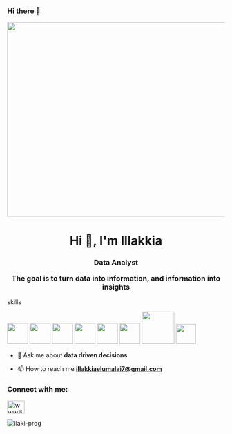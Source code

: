 
### Hi there 👋

<img src="https://user-images.githubusercontent.com/100082194/176129334-f0873b53-0424-403a-911d-f34ad2d47d97.gif" width="3050" height="450">



<h1 align="center">Hi 👋, I'm Illakkia</h1>
<h3 align="center">Data Analyst                                                                                                                                              


 The goal is to turn data into information, and information into insights</h3>

skills 

<image src="https://user-images.githubusercontent.com/100082194/175824072-ee845196-2d8e-4127-950d-219f3d6a1943.png" width="48"> <image src="https://user-images.githubusercontent.com/100082194/175824146-55c56fe2-3416-443c-a4bc-9110eee61387.png" width="48"> <image src="https://user-images.githubusercontent.com/100082194/175824185-3e61e5d1-e8c0-475c-b416-07795b3bd870.png" width="48"> <image src="https://user-images.githubusercontent.com/100082194/175824210-6a3122c6-fcdf-4726-9b78-4cb2a1d85dd6.png" width="48"> 
<image src="https://user-images.githubusercontent.com/100082194/175824219-3a5356e0-103a-4f76-a2eb-30f399e9048e.png" width="48"> <image src="https://user-images.githubusercontent.com/100082194/175824249-76a9c204-21f1-4e4f-9384-c6428c7844a6.png" width="48"> <image src="https://user-images.githubusercontent.com/100082194/176133863-3b093b69-7fcb-4f6a-8a0e-b08b21d32e0f.png" width="75"> 
<image src="https://user-images.githubusercontent.com/100082194/176135755-4873018b-4f56-4a2b-921e-51f998163d6e.jpg" width="46">








- 💬 Ask me about **data driven decisions**

- 📫 How to reach me **illakkiaelumalai7@gmail.com**

<h3 align="left">Connect with me:</h3>
<p align="left">
<a href="https://linkedin.com/in/www.linkedin.com/in/illakkia" target="blank"><img align="center" src="https://raw.githubusercontent.com/rahuldkjain/github-profile-readme-generator/master/src/images/icons/Social/linked-in-alt.svg" alt="www.linkedin.com/in/illakkia" height="30" width="40" /></a>
</p>

<p><img align="center" src="https://github-readme-stats.vercel.app/api/top-langs?username=ilaki-prog&show_icons=true&locale=en&layout=compact" alt="ilaki-prog" /></p>

